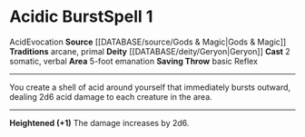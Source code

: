 ﻿---
actions: '[two-actions]'
area: 5-foot emanation
component:
- Somatic
- Verbal
deity:
- '[[DATABASE/deity/Geryon|Geryon]]'
heighten: '+1'
heighten_level: 1, 2, 3, 4, 5, 6, 7, 8, 9, 10
id: '565'
level: '1'
name: Acidic Burst
rarity: Common
saving_throw: basicReflex
school: Evocation
source: '[[DATABASE/source/Gods & Magic|Gods & Magic]]'
tradition:
- Arcane
- Primal
trait:
- '[[DATABASE/trait/Acid|Acid]]'
- '[[DATABASE/trait/Evocation|Evocation]]'
type: Spell

---
# Acidic Burst<span class="item-type">Spell 1</span>

<span class="item-trait">Acid</span><span class="item-trait">Evocation</span>
**Source** [[DATABASE/source/Gods & Magic|Gods & Magic]] 
**Traditions** arcane, primal
**Deity** [[DATABASE/deity/Geryon|Geryon]]
**Cast** <span class="action-icon">2</span> somatic, verbal
**Area** 5-foot emanation
**Saving Throw** basic Reflex

---
You create a shell of acid around yourself that immediately bursts outward, dealing 2d6 acid damage to each creature in the area.

---
**Heightened (+1)** The damage increases by 2d6.